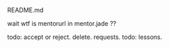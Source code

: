 README.md

wait wtf is mentorurl in mentor.jade ??

todo: accept or reject. delete. requests. 
todo: lessons.